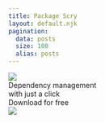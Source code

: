 ```yaml
---
title: Package Scry
layout: default.njk
pagination:
  data: posts
  size: 100
  alias: posts
---
```



<div id="first-view-container">
  <div id="first-view-side">
    <div id="first-view-logo">
      <img src="/img/logo.png" />
    </div>
    <div id="first-view-slogen">
      Dependency management 
      <br /> with just a click
    </div>
    <div id="first-view-button">
      Download for free
    </div>
  </div>
  <div id="first-view-image">
      <img src="/img/screenshot.png" />
  </div>
</div>